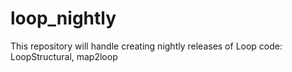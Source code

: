 # loop_nightly
This repository will handle creating nightly releases of Loop code: LoopStructural, map2loop
